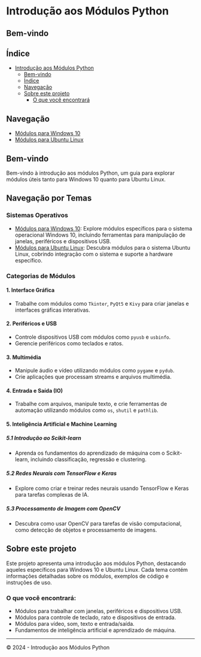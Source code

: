 # Introdução aos Módulos Python

## Bem-vindo

## Índice
- [Introdução aos Módulos Python](#introdução-aos-módulos-python)
  - [Bem-vindo](#bem-vindo)
  - [Índice](#índice)
  - [Navegação](#navegação)
  - [Sobre este projeto](#sobre-este-projeto)
    - [O que você encontrará](#o-que-você-encontrará)

## Navegação
- [Módulos para Windows 10](modulos_windows.md)
- [Módulos para Ubuntu Linux](modulos_ubuntu.md)

## Bem-vindo
Bem-vindo à introdução aos módulos Python, um guia para explorar módulos úteis tanto para Windows 10 quanto para Ubuntu Linux.

## Navegação por Temas

### Sistemas Operativos
- [Módulos para Windows 10](modulos_windows.md): Explore módulos específicos para o sistema operacional Windows 10, incluindo ferramentas para manipulação de janelas, periféricos e dispositivos USB.
- [Módulos para Ubuntu Linux](modulos_ubuntu.md): Descubra módulos para o sistema Ubuntu Linux, cobrindo integração com o sistema e suporte a hardware específico.

### Categorias de Módulos

#### 1. Interface Gráfica
- Trabalhe com módulos como `Tkinter`, `PyQt5` e `Kivy` para criar janelas e interfaces gráficas interativas.

#### 2. Periféricos e USB
- Controle dispositivos USB com módulos como `pyusb` e `usbinfo`.
- Gerencie periféricos como teclados e ratos.

#### 3. Multimédia
- Manipule áudio e vídeo utilizando módulos como `pygame` e `pydub`.
- Crie aplicações que processam streams e arquivos multimédia.

#### 4. Entrada e Saída (IO)
- Trabalhe com arquivos, manipule texto, e crie ferramentas de automação utilizando módulos como `os`, `shutil` e `pathlib`.

#### 5. Inteligência Artificial e Machine Learning

##### 5.1 Introdução ao Scikit-learn
- Aprenda os fundamentos do aprendizado de máquina com o Scikit-learn, incluindo classificação, regressão e clustering.

##### 5.2 Redes Neurais com TensorFlow e Keras
- Explore como criar e treinar redes neurais usando TensorFlow e Keras para tarefas complexas de IA.

##### 5.3 Processamento de Imagem com OpenCV
- Descubra como usar OpenCV para tarefas de visão computacional, como detecção de objetos e processamento de imagens.

## Sobre este projeto
Este projeto apresenta uma introdução aos módulos Python, destacando aqueles específicos para Windows 10 e Ubuntu Linux. Cada tema contém informações detalhadas sobre os módulos, exemplos de código e instruções de uso.

### O que você encontrará:
- Módulos para trabalhar com janelas, periféricos e dispositivos USB.
- Módulos para controle de teclado, rato e dispositivos de entrada.
- Módulos para vídeo, som, texto e entrada/saída.
- Fundamentos de inteligência artificial e aprendizado de máquina.

---

&copy; 2024 - Introdução aos Módulos Python

